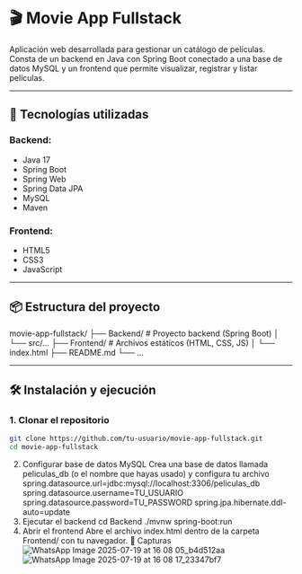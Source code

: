 # 🎬 Movie App Fullstack

Aplicación web desarrollada para gestionar un catálogo de películas. Consta de un backend en Java con Spring Boot conectado a una base de datos MySQL y un frontend que permite visualizar, registrar y listar películas.

---

## 🚀 Tecnologías utilizadas

### Backend:
- Java 17
- Spring Boot
- Spring Web
- Spring Data JPA
- MySQL
- Maven

### Frontend:
- HTML5
- CSS3
- JavaScript

---

## 📦 Estructura del proyecto
movie-app-fullstack/
├── Backend/ # Proyecto backend (Spring Boot)
│ └── src/...
├── Frontend/ # Archivos estáticos (HTML, CSS, JS)
│ └── index.html
├── README.md
└── ...

---

## 🛠️ Instalación y ejecución

### 1. Clonar el repositorio
```bash
git clone https://github.com/tu-usuario/movie-app-fullstack.git
cd movie-app-fullstack
```
2. Configurar base de datos MySQL
Crea una base de datos llamada peliculas_db (o el nombre que hayas usado) y configura tu archivo
spring.datasource.url=jdbc:mysql://localhost:3306/peliculas_db
spring.datasource.username=TU_USUARIO
spring.datasource.password=TU_PASSWORD
spring.jpa.hibernate.ddl-auto=update
3. Ejecutar el backend
cd Backend
./mvnw spring-boot:run
4. Abrir el frontend
Abre el archivo index.html dentro de la carpeta Frontend/ con tu navegador.
📸 Capturas
![WhatsApp Image 2025-07-19 at 16 08 05_b4d512aa](https://github.com/user-attachments/assets/f33bce27-4f86-490a-8ea0-2eb1d9759f75)
![WhatsApp Image 2025-07-19 at 16 08 17_23347bf7](https://github.com/user-attachments/assets/4fe1500c-0845-4119-ab03-48c9cf2438c4)

